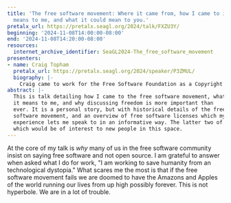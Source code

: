 ```yaml
---
title: 'The free software movement: Where it came from, how I came to it, what it
  means to me, and what it could mean to you.'
pretalx_url: https://pretalx.seagl.org/2024/talk/FXZU3Y/
beginning: '2024-11-08T14:00:00-08:00'
end: '2024-11-08T14:20:00-08:00'
resources:
  internet_archive_identifier: SeaGL2024-The_free_software_movement
presenters:
- name: Craig Topham
  pretalx_url: https://pretalx.seagl.org/2024/speaker/P3ZMUL/
  biography: |-
    Craig came to work for the Free Software Foundation as a Copyright and Licensing Associate at the end of 2018. Prior to the FSF, Craig worked as a PC/Network Technician for the City of Eugene, Oregon for twelve years. Besides the desire to see free software thrive, Craig also envisions a world where everyone's inner light shines bright.
abstract: |-
  This is talk detailing how I came to the free software movement, what
  it means to me, and why discussing freedom is more important than
  ever. It is a personal story, but with historical details of the free
  software movement, and an overview of free software licenses which my
  experience lets me speak to in an informative way. The latter two of
  which would be of interest to new people in this space.
---
```


At the core of my talk is _why_ many of us in the free software
community insist on saying free software and not open source. I am
grateful to answer when asked what I do for work, "I am working to
save humanity from an technological dystopia." What scares me the most
is that if the free software movement fails we are doomed to have the
Amazons and Apples of the world running our lives from up high
possibly forever. This is not hyperbole. We are in a lot of trouble.
